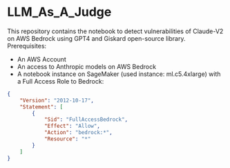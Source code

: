 # LLM_As_A_Judge
This repository contains the notebook to detect vulnerabilities of Claude-V2 on AWS Bedrock using GPT4 and Giskard open-source library.
Prerequisites:   
- An AWS Account  
- An access to Anthropic models on AWS Bedrock  
- A notebook instance on SageMaker (used instance: ml.c5.4xlarge) with a Full Access Role to Bedrock:
```json   
{
	"Version": "2012-10-17",
	"Statement": [
		{
			"Sid": "FullAccessBedrock",
			"Effect": "Allow",
			"Action": "bedrock:*",
			"Resource": "*"
		}
	]
}
```   
